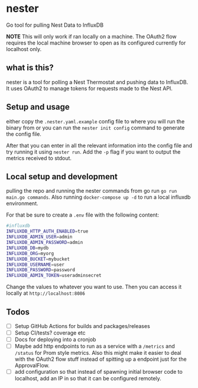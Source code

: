 # nester
Go tool for pulling Nest Data to InfluxDB

**NOTE** This will only work if ran locally on a machine. The OAuth2 flow requires the local machine browser to open as its configured currently for localhost only. 

## what is this?
nester is a tool for polling a Nest Thermostat and pushing data to InfluxDB. It uses OAuth2 to manage tokens for requests made to the Nest API.

## Setup and usage
either copy the `.nester.yaml.example` config file to where you will run the binary from or you can run the `nester init config` command to generate the config file.

After that you can enter in all the relevant information into the config file and try running it using `nester run`. Add the `-p` flag if you want to output the metrics received to stdout.

## Local setup and development

pulling the repo and running the nester commands from go run `go run main.go commands`. Also running `docker-compose up -d` to run a local influxdb environment.

For that be sure to create a `.env` file with the following content:
```bash
#influxdb
INFLUXDB_HTTP_AUTH_ENABLED=true
INFLUXDB_ADMIN_USER=admin
INFLUXDB_ADMIN_PASSWORD=admin
INFLUXDB_DB=mydb
INFLUXDB_ORG=myorg
INFLUXDB_BUCKET=mybucket
INFLUXDB_USERNAME=user
INFLUXDB_PASSWORD=password
INFLUXDB_ADMIN_TOKEN=useradminsecret
```

Change the values to whatever you want to use. Then you can access it locally at `http://localhost:8086`


## Todos 
- [ ] Setup GitHub Actions for builds and packages/releases
- [ ] Setup CI/tests? coverage etc
- [ ] Docs for deploying into a cronjob
- [ ] Maybe add http endpoints to run as a service with a `/metrics` and `/status` for Prom style metrics. Also this might make it easier to deal with the OAuth2 flow stuff instead of spitting up a endpoint just for the ApprovalFlow.
- [ ] add configuration so that instead of spawning initial browser code to localhost, add an IP in so that it can be configured remotely. 
